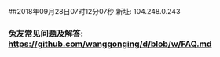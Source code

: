 ##2018年09月28日07时12分07秒 新址: 104.248.0.243
### 兔友常见问题及解答: https://github.com/wanggonging/d/blob/w/FAQ.md
